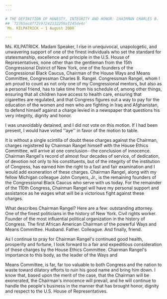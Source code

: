 ```yaml
---
---

# THE DEFINITION OF HONESTY, INTEGRITY AND HONOR: CHAIRMAN CHARLES B.  RANGEL AND PERSONAL EXPLANATION
## `72765ec8f72c97242132259af245de4c`
`Ms. KILPATRICK — 1 August 2008`

---
```



Ms. KILPATRICK. Madam Speaker, I rise in unequivocal, unapologetic, 
and unwavering support of one of the finest individuals who set the 
standard for statesmanship, excellence and principle in the U.S. House 
of Representatives, none other than the gentleman from the 15th 
Congressional District of New York, one of the founders of the 
Congressional Black Caucus, Chairman of the House Ways and Means 
Committee, Congressman Charles B. Rangel. Congressman Rangel, whom I am 
proud to count as not only one of my Congressional mentors, but also as 
a personal friend, has to take time from his schedule of, among other 
things, ensuring that all children have access to health care, ensuring 
that cigarettes are regulated, and that Congress figures out a way to 
pay for the education of the women and men who are fighting in Iraq and 
Afghanistan, to defend himself against a charge levied in a newspaper 
that questions his very integrity, dignity and honor.

I was unavoidably detained, and I did not vote on this motion. If I 
had been present, I would have voted ''aye'' in favor of the motion to 
table.

It is without a single scintilla of doubt these charges against the 
Chairman, charges registered by Chairman Rangel himself with the House 
Ethics Committee, will arrive at one conclusion--the conclusion of 
innocence. Chairman Rangel's record of almost four decades of service, 
of dedication, of devotion not only to his constituents, but of the 
integrity of the institution of Congress, has earned him the right to a 
fast and fair examination and I would add exoneration of these charges. 
Chairman Rangel, along with my fellow Michigan colleague John Conyers, 
Jr., is the remaining founders of the Congressional Black Caucus who 
serve with us today. For the remainder of the 110th Congress, Chairman 
Rangel will have my personal support and assistance as he wages what 
will be a victorious fight against these charges.

What describes Chairman Rangel? Here are a few: outstanding attorney. 
One of the finest politicians in the history of New York. Civil rights 
worker. Founder of the most influential political organization in the 
history of Congress. The first African American Chairman of the 
powerful Ways and Means Committee. Husband. Father. Colleague. And 
finally, friend.

As I continue to pray for Chairman Rangel's continued good health, 
prosperity and fortune, I look forward to a fair and expeditious 
consideration of these charges by the House Ethics Committee. Chairman 
Rangel's importance to this body, as the leader of the Ways and


Means Committee, is far, far too valuable to both Congress and the 
nation to waste toward dilatory efforts to ruin his good name and bring 
him down. I know that, based upon the merit of the case, that the 
Chairman will be exonerated, the Chairman's innocence will prevail, and 
he will continue to handle the people's business in the manner that has 
brought honor, dignity and respect to the U.S. House of 
Representatives.
